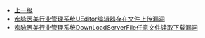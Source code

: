 * [上一级](docs/wy876_poc/)
* [宏脉医美行业管理系统UEditor编辑器存在文件上传漏洞](docs/wy876_poc/%E5%AE%8F%E8%84%89%E5%8C%BB%E7%BE%8E%E8%A1%8C%E4%B8%9A%E7%AE%A1%E7%90%86%E7%B3%BB%E7%BB%9F/%E5%AE%8F%E8%84%89%E5%8C%BB%E7%BE%8E%E8%A1%8C%E4%B8%9A%E7%AE%A1%E7%90%86%E7%B3%BB%E7%BB%9FUEditor%E7%BC%96%E8%BE%91%E5%99%A8%E5%AD%98%E5%9C%A8%E6%96%87%E4%BB%B6%E4%B8%8A%E4%BC%A0%E6%BC%8F%E6%B4%9E.md)
* [宏脉医美行业管理系统DownLoadServerFile任意文件读取下载漏洞](docs/wy876_poc/%E5%AE%8F%E8%84%89%E5%8C%BB%E7%BE%8E%E8%A1%8C%E4%B8%9A%E7%AE%A1%E7%90%86%E7%B3%BB%E7%BB%9F/%E5%AE%8F%E8%84%89%E5%8C%BB%E7%BE%8E%E8%A1%8C%E4%B8%9A%E7%AE%A1%E7%90%86%E7%B3%BB%E7%BB%9FDownLoadServerFile%E4%BB%BB%E6%84%8F%E6%96%87%E4%BB%B6%E8%AF%BB%E5%8F%96%E4%B8%8B%E8%BD%BD%E6%BC%8F%E6%B4%9E.md)
